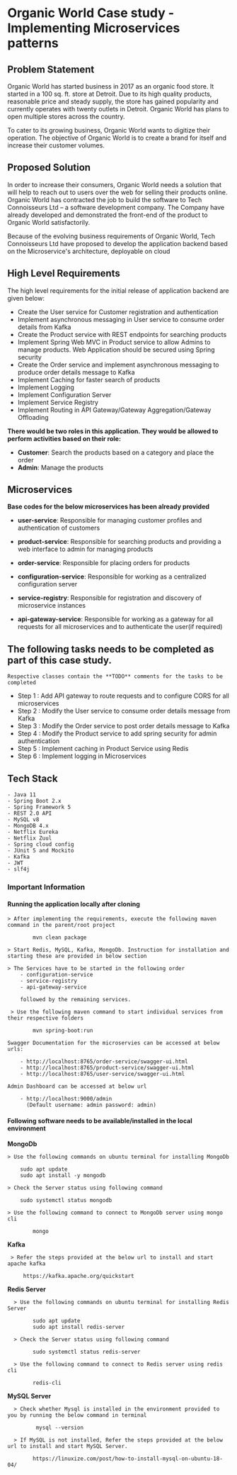 # Organic World Case study - Implementing Microservices patterns

## Problem Statement

Organic World has started business in 2017 as an organic food store. It started in a 100 sq. ft. store at Detroit. 
Due to its high quality products, reasonable price and steady supply, the store has gained popularity and currently
operates with twenty outlets in Detroit. Organic World has plans to open multiple stores across the country. 


To cater to its growing business, Organic World wants to digitize their operation. The objective of Organic World is 
to create a brand for itself and increase their customer volumes.

## Proposed Solution
In order to increase their consumers, Organic World needs a solution that will help to reach out to users over the web
 for selling their products online.
Organic World has contracted the job to build the software to Tech Connoisseurs Ltd – a software development company.
The Company have already developed and demonstrated the front-end of the product to Organic World satisfactorily.

Because of the evolving business requirements of Organic World, Tech Connoisseurs Ltd have proposed to develop the 
application backend based on the Microservice's architecture, deployable on cloud

## High Level Requirements

The high level requirements for the initial release of application backend are given below:

 - Create the User service for Customer registration and authentication
 - Implement asynchronous messaging in User service to consume order details from Kafka
 - Create the Product service with REST endpoints for searching products
 - Implement Spring Web MVC in Product service to allow Admins to manage products. Web Application should be secured using Spring security
 - Create the Order service and implement asynchronous messaging to produce order details message to Kafka
 - Implement Caching for faster search of products
 - Implement Logging
 - Implement Configuration Server
 - Implement Service Registry
 - Implement Routing in API Gateway/Gateway Aggregation/Gateway Offloading


**There would be two roles in this application. They would be allowed to perform activities based on their role:** 
  - **Customer**: Search the products based on a category and place the order
  - **Admin**: Manage the products

## Microservices

**Base codes for the below microservices has been already provided** 

- **user-service**: Responsible for managing customer profiles and authentication of customers 
- **product-service**: Responsible for searching products and providing a web interface to admin for managing products 
- **order-service**: Responsible for placing orders for products 

- **configuration-service**: Responsible for working as a centralized configuration server 
- **service-registry**: Responsible for registration and discovery of microservice instances
- **api-gateway-service**: Responsible for working as a gateway for all requests for all microservices and to authenticate the user(if required)

## The following tasks needs to be completed as part of this case study. 
    
    Respective classes contain the **TODO** comments for the tasks to be completed

 - Step 1 : Add API gateway to route requests and to configure CORS for all microservices
 - Step 2 : Modify the User service to consume order details message from Kafka
 - Step 3 : Modify the Order service to post order details message to Kafka
 - Step 4 : Modify the Product service to add spring security for admin authentication
 - Step 5 : Implement caching in Product Service using Redis
 - Step 6 : Implement logging in Microservices

## Tech Stack

    - Java 11
    - Spring Boot 2.x
    - Spring Framework 5
    - REST 2.0 API
    - MySQL v8
    - MongoDB 4.x
    - Netflix Eureka
    - Netflix Zuul
    - Spring cloud config
    - JUnit 5 and Mockito
    - Kafka
    - JWT
    - slf4j

### Important Information

#### Running the application locally after cloning
    > After implementing the requirements, execute the following maven command in the parent/root project

            mvn clean package
    
    > Start Redis, MySQL, Kafka, MongoDb. Instruction for installation and starting these are provided in below section

    > The Services have to be started in the following order
        - configuration-service
        - service-registry
        - api-gateway-service
        
        followed by the remaining services. 
    
     > Use the following maven command to start individual services from their respective folders
        
            mvn spring-boot:run
    
    Swagger Documentation for the microservies can be accessed at below urls:
     
        - http://localhost:8765/order-service/swagger-ui.html
        - http://localhost:8765/product-service/swagger-ui.html
        - http://localhost:8765/user-service/swagger-ui.html 
     
    Admin Dashboard can be accessed at below url 
     
        - http://localhost:9000/admin 
          (Default username: admin password: admin)
   
#### Following software needs to be available/installed in the local environment

**MongoDb**

    > Use the following commands on ubuntu terminal for installing MongoDb
            
        sudo apt update
        sudo apt install -y mongodb
            
    > Check the Server status using following command
                    
        sudo systemctl status mongodb
        
    > Use the following command to connect to MongoDb server using mongo cli
                
            mongo
            
**Kafka**

     > Refer the steps provided at the below url to install and start apache kafka
        
         https://kafka.apache.org/quickstart
    
**Redis Server**

      > Use the following commands on ubuntu terminal for installing Redis Server

            sudo apt update
            sudo apt install redis-server
        
      > Check the Server status using following command
            
            sudo systemctl status redis-server
        
      > Use the following command to connect to Redis server using redis cli
        
            redis-cli 
            
**MySQL Server**
      
      > Check whether Mysql is installed in the environment provided to you by running the below command in terminal
             
             mysql --version
      
      > If MySQL is not installed, Refer the steps provided at the below url to install and start MySQL Server.
        
            https://linuxize.com/post/how-to-install-mysql-on-ubuntu-18-04/